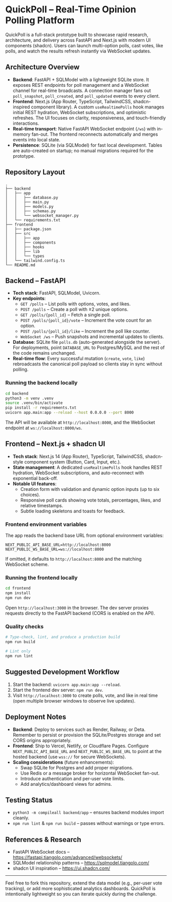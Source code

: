 # QuickPoll – Real-Time Opinion Polling Platform

QuickPoll is a full-stack prototype built to showcase rapid research, architecture, and delivery across FastAPI and Next.js with modern UI components (shadcn). Users can launch multi-option polls, cast votes, like polls, and watch the results refresh instantly via WebSocket updates.

## Architecture Overview

- **Backend**: FastAPI + SQLModel with a lightweight SQLite store. It exposes REST endpoints for poll management and a WebSocket channel for real-time broadcasts. A connection manager fans out `poll_snapshot`, `poll_created`, and `poll_updated` events to every client.
- **Frontend**: Next.js (App Router, TypeScript, TailwindCSS, shadcn-inspired component library). A custom `useRealtimePolls` hook manages initial REST hydration, WebSocket subscriptions, and optimistic refreshes. The UI focuses on clarity, responsiveness, and touch-friendly interactions.
- **Real-time transport**: Native FastAPI WebSocket endpoint (`/ws`) with in-memory fan-out. The frontend reconnects automatically and merges events into local state.
- **Persistence**: SQLite (via SQLModel) for fast local development. Tables are auto-created on startup; no manual migrations required for the prototype.

## Repository Layout

```
.
├── backend
│   ├── app
│   │   ├── database.py
│   │   ├── main.py
│   │   ├── models.py
│   │   ├── schemas.py
│   │   └── websocket_manager.py
│   └── requirements.txt
├── frontend
│   ├── package.json
│   ├── src
│   │   ├── app
│   │   ├── components
│   │   ├── hooks
│   │   ├── lib
│   │   └── types
│   └── tailwind.config.ts
└── README.md
```

## Backend – FastAPI

- **Tech stack**: FastAPI, SQLModel, Uvicorn.
- **Key endpoints**:
  - `GET /polls` – List polls with options, votes, and likes.
  - `POST /polls` – Create a poll with ≥2 unique options.
  - `GET /polls/{poll_id}` – Fetch a single poll.
  - `POST /polls/{poll_id}/vote` – Increment the vote count for an option.
  - `POST /polls/{poll_id}/like` – Increment the poll like counter.
  - `WebSocket /ws` – Push snapshots and incremental updates to clients.
- **Database**: SQLite file `polls.db` (auto-generated alongside the server). For deployments, point `DATABASE_URL` to Postgres/MySQL and the rest of the code remains unchanged.
- **Real-time flow**: Every successful mutation (`create`, `vote`, `like`) rebroadcasts the canonical poll payload so clients stay in sync without polling.

### Running the backend locally

```bash
cd backend
python3 -m venv .venv
source .venv/bin/activate
pip install -r requirements.txt
uvicorn app.main:app --reload --host 0.0.0.0 --port 8000
```

The API will be available at `http://localhost:8000`, and the WebSocket endpoint at `ws://localhost:8000/ws`.

## Frontend – Next.js + shadcn UI

- **Tech stack**: Next.js 14 (App Router), TypeScript, TailwindCSS, shadcn-style component system (Button, Card, Input, etc.).
- **State management**: A dedicated `useRealtimePolls` hook handles REST hydration, WebSocket subscriptions, and auto-reconnect with exponential back-off.
- **Notable UI features**:
  - Creation form with validation and dynamic option inputs (up to six choices).
  - Responsive poll cards showing vote totals, percentages, likes, and relative timestamps.
  - Subtle loading skeletons and toasts for feedback.

### Frontend environment variables

The app reads the backend base URL from optional environment variables:

```
NEXT_PUBLIC_API_BASE_URL=http://localhost:8000
NEXT_PUBLIC_WS_BASE_URL=ws://localhost:8000
```

If omitted, it defaults to `http://localhost:8000` and the matching WebSocket scheme.

### Running the frontend locally

```bash
cd frontend
npm install
npm run dev
```

Open `http://localhost:3000` in the browser. The dev server proxies requests directly to the FastAPI backend (CORS is enabled on the API).

### Quality checks

```bash
# Type-check, lint, and produce a production build
npm run build

# Lint only
npm run lint
```

## Suggested Development Workflow

1. Start the backend: `uvicorn app.main:app --reload`.
2. Start the frontend dev server: `npm run dev`.
3. Visit `http://localhost:3000` to create polls, vote, and like in real time (open multiple browser windows to observe live updates).

## Deployment Notes

- **Backend**: Deploy to services such as Render, Railway, or Deta. Remember to persist or provision the SQLite/Postgres storage and set CORS origins appropriately.
- **Frontend**: Ship to Vercel, Netlify, or Cloudflare Pages. Configure `NEXT_PUBLIC_API_BASE_URL` and `NEXT_PUBLIC_WS_BASE_URL` to point at the hosted backend (use `wss://` for secure WebSockets).
- **Scaling considerations** (future enhancements):
  - Swap SQLite for Postgres and add proper migrations.
  - Use Redis or a message broker for horizontal WebSocket fan-out.
  - Introduce authentication and per-user vote limits.
  - Add analytics/dashboard views for admins.

## Testing Status

- `python3 -m compileall backend/app` – ensures backend modules import cleanly.
- `npm run lint` & `npm run build` – passes without warnings or type errors.

## References & Research

- FastAPI WebSocket docs – https://fastapi.tiangolo.com/advanced/websockets/
- SQLModel relationship patterns – https://sqlmodel.tiangolo.com/
- shadcn UI inspiration – https://ui.shadcn.com/

---

Feel free to fork this repository, extend the data model (e.g., per-user vote tracking), or add more sophisticated analytics dashboards. QuickPoll is intentionally lightweight so you can iterate quickly during the challenge.
